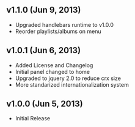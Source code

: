 ## v1.1.0 (Jun 9, 2013)

  - Upgraded handlebars runtime to v1.0.0
  - Reorder playlists/albums on menu


## v1.0.1 (Jun 6, 2013)

  - Added License and Changelog
  - Initial panel changed to home
  - Upgraded to jquery 2.0 to reduce crx size
  - More standarized internationalization system

## v1.0.0 (Jun 5, 2013)

  - Initial Release
